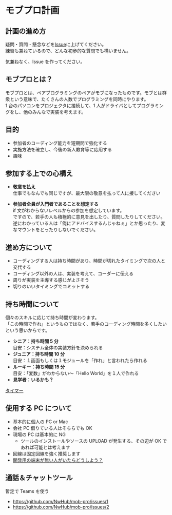 # モブプロ計画

## 計画の進め方

疑問・質問・懸念などを[Issue](https://github.com/NwHub/mob-pro/issues)に上げてください。  
練習も兼ねているので、どんな初歩的な質問でも構いません。

気兼ねなく、Issue を作ってください。

## モブプロとは？

モブプロとは、ペアプログラミングのペアがモブになったものです。モブとは群衆という意味で、たくさんの人数でプログラミングを同時にやります。  
1 台のパソコンをプロジェクタに接続して、1 人がドライバとしてプログラミングをし、他のみんなで実装を考えます。

## 目的

- 参加者のコーディング能力を短期間で強化する
- 実施方法を確立し、今後の新人教育等に応用する
- 趣味

## 参加する上での心構え

- **敬意を払え**  
  仕事でもなんでも同じですが、最大限の敬意を払って人に接してください

- **参加者全員が入門者であることを想定する**  
  if 文がわからないレベルからの参加を想定しています。  
  ですので、若手の人も積極的に意見を出したり、質問したりしてください。  
  逆にわかっている人は「俺にアドバイスするんじゃねぇ」とか思ったり、変なマウントをとったりしないでください。

## 進め方について

- コーディングする人は持ち時間があり、時間が切れたタイミングで次の人と交代する
- コーディング以外の人は、実装を考えて、コーダーに伝える
- 周りが実装を主導する感じがよさそう
- 切りのいいタイミングでコミットする

## 持ち時間について

個々のスキルに応じて持ち時間が変わります。  
「この時間で作れ」というものではなく、若手のコーディング時間を多くしたいという思いからです。

- **シニア：持ち時間 5 分**  
  目安：システム全体の実装方針を決められる
- **ジュニア：持ち時間 10 分**  
  目安：１画面もしくは１モジュールを「作れ」と言われたら作れる
- **ルーキー：持ち時間 15 分**  
  目安：「変数」がわからない～「Hello World」を１人で作れる
- **見学者：いるかも？**

[タイマー](http://fvstr.jp/timer/)

## 使用する PC について

- 基本的に個人の PC or Mac
- 会社 PC 借りている人はそちらでも OK
- 現場の PC は基本的に NG
  - ツールのインストールやソースの UPLOAD が発生する、その辺が OK であれば可能とは考えます
- 回線は固定回線を強く推奨します
- [開発用の端末が無い人がいたらどうしよう？](https://github.com/NwHub/mob-pro/issues/10)

## 通話＆チャットツール

暫定で Teams を使う

- https://github.com/NwHub/mob-pro/issues/1
- https://github.com/NwHub/mob-pro/issues/2
